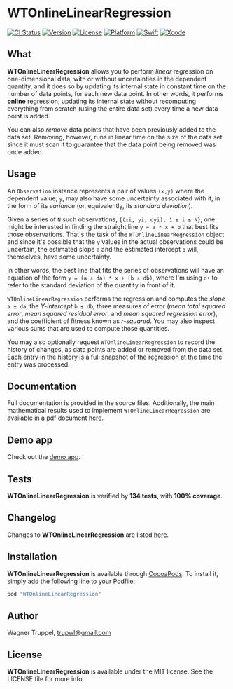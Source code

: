 # WTOnlineLinearRegression

[![CI Status](http://img.shields.io/travis/wltrup/Swift-WTOnlineLinearRegression.svg?style=flat)](https://travis-ci.org/wltrup/Swift-WTOnlineLinearRegression)
[![Version](https://img.shields.io/cocoapods/v/WTOnlineLinearRegression.svg?style=flat)](http://cocoapods.org/pods/WTOnlineLinearRegression)
[![License](https://img.shields.io/cocoapods/l/WTOnlineLinearRegression.svg?style=flat)](http://cocoapods.org/pods/WTOnlineLinearRegression)
[![Platform](https://img.shields.io/cocoapods/p/WTOnlineLinearRegression.svg?style=flat)](http://cocoapods.org/pods/WTOnlineLinearRegression)
[![Swift](https://img.shields.io/badge/Swift-3.0-orange.svg)](https://swift.org)
[![Xcode](https://img.shields.io/badge/Xcode-8.2-blue.svg)](https://developer.apple.com/xcode)

## What

**WTOnlineLinearRegression** allows you to perform *linear* regression on one-dimensional data, with or without
uncertainties in the dependent quantity, and it does so by updating its internal state in constant time on the number of data points, for each new data point. In other words, it performs **online** regression, updating its internal state without recomputing everything from scratch (using the entire data set) every time a new data point is added.

You can also *remove* data points that have been previously added to the data set. Removing, however, runs in linear time on the size of the data set since it must scan it to guarantee that the data point being removed was once added.

## Usage

An `Observation` instance represents a pair of values `(x,y)` where the dependent value,
`y`, may also have some uncertainty associated with it, in the form of its *variance*
(or, equivalently, its *standard deviation*).

Given a series of `N` such observations, `{(xi, yi, dyi), 1 ≤ i ≤ N}`, one might be
interested in finding the straight line `y = a * x + b` that best fits those observations.
That's the task of the `WTOnlineLinearRegression` object and since it's possible that the `y`
values in the actual observations could be uncertain, the estimated slope `a` and the
estimated intercept `b` will, themselves, have some uncertainty.

In other words, the best line that fits the series of observations will have an
equation of the form `y = (a ± da) * x + (b ± db)`, where I'm using `d•` to refer
to the standard deviation of the quantity in front of it.

`WTOnlineLinearRegression` performs the regression and computes the *slope* `a ± da`, the *Y-intercept* `b ± db`, three measures of error (*mean total squared error*, *mean squared residual error*, and *mean squared regression error*), and the coefficient of fitness known as *r-squared*. You may also inspect various sums that are used to compute those quantities.

You may also optionally request `WTOnlineLinearRegression` to record the history of changes, as data points are added or removed from the data set. Each entry in the history is a full snapshot of the regression at the time the entry was processed.

## Documentation

Full documentation is provided in the source files. Additionally, the main mathematical results used to implement `WTOnlineLinearRegression` are available in a pdf document [here](https://github.com/wltrup/Swift-WTOnlineLinearRegression/blob/master/WTOnlineLinearRegression.pdf).

## Demo app

Check out the [demo app](https://github.com/wltrup/iOS-Swift-WTOnlineLinearRegressionDemo).

## Tests

**WTOnlineLinearRegression** is verified by **134 tests**, with **100% coverage**.

## Changelog

Changes to **WTOnlineLinearRegression** are listed
[here](https://github.com/wltrup/Swift-WTOnlineLinearRegression/blob/master/CHANGELOG.md).

## Installation

**WTOnlineLinearRegression** is available through [CocoaPods](http://cocoapods.org). To install
it, simply add the following line to your Podfile:

```ruby
pod "WTOnlineLinearRegression"
```

## Author

Wagner Truppel, trupwl@gmail.com

## License

**WTOnlineLinearRegression** is available under the MIT license. See the LICENSE file for more info.
